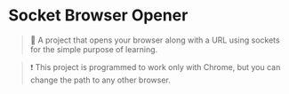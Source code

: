 # Socket Browser Opener
> 📜 A project that opens your browser along with a URL using sockets for the simple purpose of learning.

> ❗ This project is programmed to work only with Chrome, but you can change the path to any other browser.
